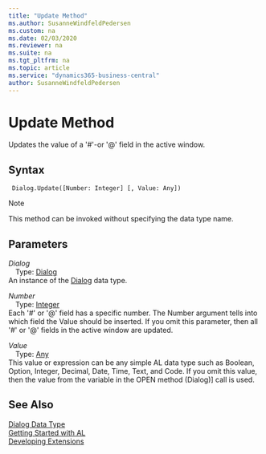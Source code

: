 ```yaml
---
title: "Update Method"
ms.author: SusanneWindfeldPedersen
ms.custom: na
ms.date: 02/03/2020
ms.reviewer: na
ms.suite: na
ms.tgt_pltfrm: na
ms.topic: article
ms.service: "dynamics365-business-central"
author: SusanneWindfeldPedersen
---
```

[//]: # (START>DO_NOT_EDIT)
[//]: # (IMPORTANT:Do not edit any of the content between here and the END>DO_NOT_EDIT.)
[//]: # (Any modifications should be made in the .xml files in the ModernDev repo.)
# Update Method
Updates the value of a '#'-or '@' field in the active window.


## Syntax
```
 Dialog.Update([Number: Integer] [, Value: Any])
```
> [!NOTE]  
> This method can be invoked without specifying the data type name.  
## Parameters
*Dialog*  
&emsp;Type: [Dialog](dialog-data-type.md)  
An instance of the [Dialog](dialog-data-type.md) data type.  

*Number*  
&emsp;Type: [Integer](../integer/integer-data-type.md)  
Each '#' or '@' field has a specific number. The Number argument tells into which field the Value should be inserted. If you omit this parameter, then all '#' or '@' fields in the active window are updated.
        
*Value*  
&emsp;Type: [Any](../any/any-data-type.md)  
This value or expression can be any simple AL data type such as Boolean, Option, Integer, Decimal, Date, Time, Text, and Code. If you omit this value, then the value from the variable in the OPEN method (Dialog)] call is used.  



[//]: # (IMPORTANT: END>DO_NOT_EDIT)



## See Also
[Dialog Data Type](dialog-data-type.md)  
[Getting Started with AL](../../devenv-get-started.md)  
[Developing Extensions](../../devenv-dev-overview.md)